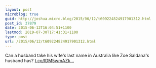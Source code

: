 ```yaml
---
layout: post
microblog: true
guid: http://joshua.micro.blog/2015/06/12/t609224824917901312.html
post_id: 37879
date: 2015-06-12T16:04:51+1100
lastmod: 2019-07-30T17:41:31+1100
type: post
url: /2015/06/12/t609224824917901312.html
---
```

Can a husband take his wife's last name in Australia like Zoe Saldana's husband has? [t.co/IDM5wmAZk...](http://t.co/IDM5wmAZkQ)

